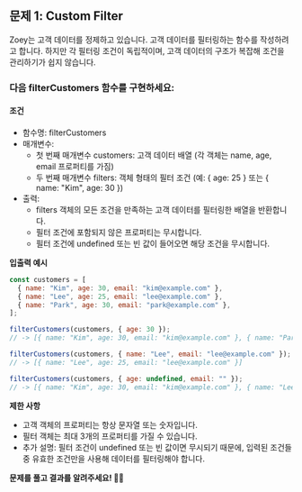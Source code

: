 ## 문제 1: Custom Filter

Zoey는 고객 데이터를 정제하고 있습니다. 고객 데이터를 필터링하는 함수를 작성하려고 합니다. 하지만 각 필터링 조건이 독립적이며, 고객 데이터의 구조가 복잡해 조건을 관리하기가 쉽지 않습니다.

### 다음 filterCustomers 함수를 구현하세요:

#### 조건

- 함수명: filterCustomers
- 매개변수:
  - 첫 번째 매개변수 customers: 고객 데이터 배열 (각 객체는 name, age, email 프로퍼티를 가짐)
  - 두 번째 매개변수 filters: 객체 형태의 필터 조건 (예: { age: 25 } 또는 { name: "Kim", age: 30 })
- 출력:
  - filters 객체의 모든 조건을 만족하는 고객 데이터를 필터링한 배열을 반환합니다.
  - 필터 조건에 포함되지 않은 프로퍼티는 무시합니다.
  - 필터 조건에 undefined 또는 빈 값이 들어오면 해당 조건을 무시합니다.

**입출력 예시**

```js
const customers = [
  { name: "Kim", age: 30, email: "kim@example.com" },
  { name: "Lee", age: 25, email: "lee@example.com" },
  { name: "Park", age: 30, email: "park@example.com" },
];

filterCustomers(customers, { age: 30 });
// -> [{ name: "Kim", age: 30, email: "kim@example.com" }, { name: "Park", age: 30, email: "park@example.com" }]

filterCustomers(customers, { name: "Lee", email: "lee@example.com" });
// -> [{ name: "Lee", age: 25, email: "lee@example.com" }]

filterCustomers(customers, { age: undefined, email: "" });
// -> [{ name: "Kim", age: 30, email: "kim@example.com" }, { name: "Lee", age: 25, email: "lee@example.com" }, { name: "Park", age: 30, email: "park@example.com" }]
```

**제한 사항**

- 고객 객체의 프로퍼티는 항상 문자열 또는 숫자입니다.
- 필터 객체는 최대 3개의 프로퍼티를 가질 수 있습니다.
- 추가 설명: 필터 조건이 undefined 또는 빈 값이면 무시되기 때문에, 입력된 조건들 중 유효한 조건만을 사용해 데이터를 필터링해야 합니다.

**문제를 풀고 결과를 알려주세요! 👨‍💻**
